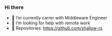### Hi there  

- 🌱 I’m currently carrer with Middleware Engineer
- 👯 I’m looking for help with remote work
- 🔭 Repositories: https://github.com/shallow-rs
